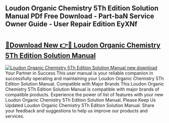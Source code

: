 ## Loudon Organic Chemistry 5Th Edition Solution Manual PDf Free Download - Part-baN Service Owner Guide - User Repair Edition EyXNf

# <h2><a href="http://bc6448.oget.top/?id=Loudon+Organic+Chemistry+5Th+Edition+Solution+Manual">🔗Download New 👉🔴 Loudon Organic Chemistry 5Th Edition Solution Manual</a></h2>

[![Loudon Organic Chemistry 5Th Edition Solution Manual new download](https://i.imgur.com/5g1atiW.png)](http://bc6448.oget.top/?id=Loudon+Organic+Chemistry+5Th+Edition+Solution+Manual)
Your Partner in Success This user manual is your reliable companion in successfully operating and maintaining your Loudon Organic Chemistry 5Th Edition Solution Manual. Compatible with Major Brands This Loudon Organic Chemistry 5Th Edition Solution Manual is compatible with major brands of compatible products. Experience the power of list of features with your new Loudon Organic Chemistry 5Th Edition Solution Manual. Please Keep Us Updated Loudon Organic Chemistry 5Th Edition Solution Manual. Share your feedback and suggestions to help us improve our products and services.
